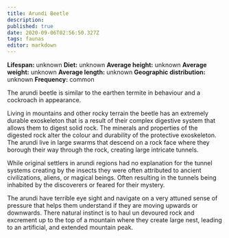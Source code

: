 ```yaml
---
title: Arundi Beetle
description: 
published: true
date: 2020-09-06T02:56:50.327Z
tags: faunas 
editor: markdown
---
```

<!-- infobox starts -->
**Lifespan:** unknown
**Diet:** unknown
**Average height:** unknown
**Average weight:** unknown
**Average length:** unknown
**Geographic distribution:** unknown
**Frequency:** common
<!-- infobox ends -->

The arundi beetle is similar to the earthen termite in behaviour and a cockroach in appearance.

Living in mountains and other rocky terrain the beetle has an extremely durable exoskeleton that is a result of their complex digestive system that allows them to digest solid rock. The minerals and properties of the digested rock alter the colour and durability of the protective exoskeleton. The arundi live in large swarms that descend on a rock face where they borough their way through the rock, creating large intricate tunnels.

While original settlers in arundi regions had no explanation for the tunnel systems creating by the insects they were often attributed to ancient civilizations, aliens, or magical beings. Often resulting in the tunnels being inhabited by the discoverers or feared for their mystery.

The arundi have terrible eye sight and navigate on a very attuned sense of pressure that helps them understand if they are moving upwards or downwards. There natural instinct is to haul un devoured rock and excrement up to the top of a mountain where they create large nest, leading to an artificial, and extended mountain peak.